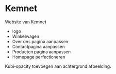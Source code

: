 # Kemnet
Website van Kemnet

- logo
- Winkelwagen
- Over ons pagina aanpassen
- Contactpagina aanpassen
- Producten pagina aanpassen
- Homepage perfectioneren

Kubi-opacity toevoegen aan achtergrond afbeelding.
